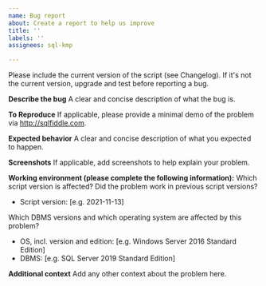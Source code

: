 ```yaml
---
name: Bug report
about: Create a report to help us improve
title: ''
labels: ''
assignees: sql-kmp

---
```


Please include the current version of the script (see Changelog). If it's not the current version, upgrade and test before reporting a bug.

**Describe the bug**
A clear and concise description of what the bug is.

**To Reproduce**
If applicable, please provide a minimal demo of the problem via http://sqlfiddle.com.

**Expected behavior**
A clear and concise description of what you expected to happen.

**Screenshots**
If applicable, add screenshots to help explain your problem.

**Working environment (please complete the following information):**
Which script version is affected? Did the problem work in previous script versions?
 - Script version: [e.g. 2021-11-13]

Which DBMS versions and which operating system are affected by this problem?
 - OS, incl. version and edition: [e.g. Windows Server 2016 Standard Edition]
 - DBMS: [e.g. SQL Server 2019 Standard Edition]

**Additional context**
Add any other context about the problem here.
